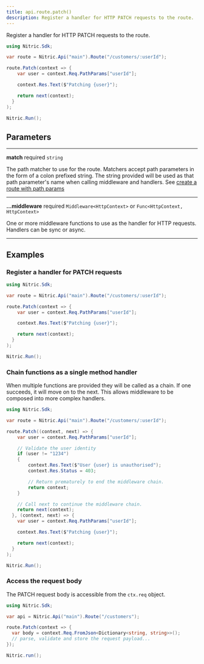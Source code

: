 ```yaml
---
title: api.route.patch()
description: Register a handler for HTTP PATCH requests to the route.
---
```


Register a handler for HTTP PATCH requests to the route.

```C#
using Nitric.Sdk;

var route = Nitric.Api("main").Route("/customers/:userId");

route.Patch(context => {
    var user = context.Req.PathParams["userId"];

    context.Res.Text($"Patching {user}");

    return next(context);
  }
);

Nitric.Run();
```

## Parameters

---

**match** required `string`

The path matcher to use for the route. Matchers accept path parameters in the form of a colon prefixed string. The string provided will be used as that path parameter's name when calling middleware and handlers. See [create a route with path params](#create-a-route-with-path-params)

---

**...middleware** required `Middleware<HttpContext>` or `Func<HttpContext, HttpContext>`

One or more middleware functions to use as the handler for HTTP requests. Handlers can be sync or async.

---

## Examples

### Register a handler for PATCH requests

```C#
using Nitric.Sdk;

var route = Nitric.Api("main").Route("/customers/:userId");

route.Patch(context => {
    var user = context.Req.PathParams["userId"];

    context.Res.Text($"Patching {user}");

    return next(context);
  }
);

Nitric.Run();
```

### Chain functions as a single method handler

When multiple functions are provided they will be called as a chain. If one succeeds, it will move on to the next. This allows middleware to be composed into more complex handlers.

```C#
using Nitric.Sdk;

var route = Nitric.Api("main").Route("/customers/:userId");

route.Patch((context, next) => {
    var user = context.Req.PathParams["userId"];

    // Validate the user identity
    if (user != "1234")
    {
        context.Res.Text($"User {user} is unauthorised");
        context.Res.Status = 403;

        // Return prematurely to end the middleware chain.
        return context;
    }

    // Call next to continue the middleware chain.
    return next(context);
  }, (context, next) => {
    var user = context.Req.PathParams["userId"];

    context.Res.Text($"Patching {user}");

    return next(context);
  }
);

Nitric.Run();
```

### Access the request body

The PATCH request body is accessible from the `ctx.req` object.

```C#
using Nitric.Sdk;

var api = Nitric.Api("main").Route("/customers");

route.Patch(context => {
  var body = context.Req.FromJson<Dictionary<string, string>>();
  // parse, validate and store the request payload...
});

Nitric.run();
```
